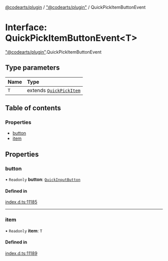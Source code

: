 [@codearts/plugin](../README.md) / ["@codearts/plugin"](../modules/_codearts_plugin_.md) / QuickPickItemButtonEvent

# Interface: QuickPickItemButtonEvent<T\>

["@codearts/plugin"](../modules/_codearts_plugin_.md).QuickPickItemButtonEvent

## Type parameters

| Name | Type |
| :------ | :------ |
| `T` | extends [`QuickPickItem`](codearts_plugin_.QuickPickItem.md) |

## Table of contents

### Properties

- [button](codearts_plugin_.QuickPickItemButtonEvent.md#button)
- [item](codearts_plugin_.QuickPickItemButtonEvent.md#item)

## Properties

### button

• `Readonly` **button**: [`QuickInputButton`](codearts_plugin_.QuickInputButton.md)

#### Defined in

[index.d.ts:11185](https://github.com/huaweicloud/cloudide-plugin-api/blob/203b986/index.d.ts#L11185)

___

### item

• `Readonly` **item**: `T`

#### Defined in

[index.d.ts:11189](https://github.com/huaweicloud/cloudide-plugin-api/blob/203b986/index.d.ts#L11189)
